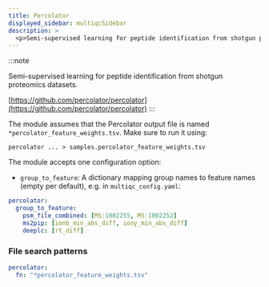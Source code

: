 ```yaml
---
title: Percolator
displayed_sidebar: multiqcSidebar
description: >
  <p>Semi-supervised learning for peptide identification from shotgun proteomics datasets.</p>
---
```


<!--
~~~~~ DO NOT EDIT ~~~~~
This file is autogenerated from the MultiQC module python docstring.
Do not edit the markdown, it will be overwritten.

File path for the source of this content: multiqc/modules/percolator/percolator.py
~~~~~~~~~~~~~~~~~~~~~~~
-->

:::note

<p>Semi-supervised learning for peptide identification from shotgun proteomics datasets.</p>

[https://github.com/percolator/percolator](https://github.com/percolator/percolator)
:::

The module assumes that the Percolator output file is named `*percolator_feature_weights.tsv`.
Make sure to run it using:

```
percolator ... > samples.percolator_feature_weights.tsv
```

The module accepts one configuration option:

- `group_to_feature`: A dictionary mapping group names to feature names (empty per default), e.g. in `multiqc_config.yaml`:

```yaml
percolator:
  group_to_feature:
    psm_file_combined: [MS:1002255, MS:1002252]
    ms2pip: [ionb_min_abs_diff, iony_min_abs_diff]
    deeplc: [rt_diff]
```

### File search patterns

```yaml
percolator:
  fn: "*percolator_feature_weights.tsv"
```
